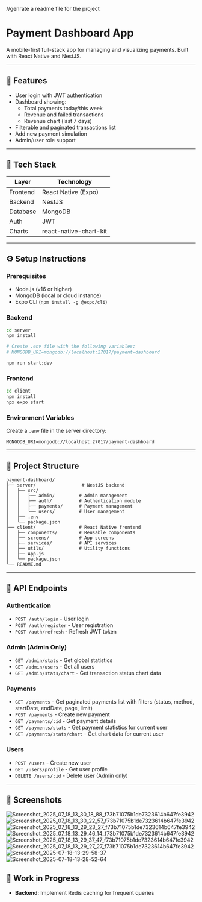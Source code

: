 //genrate a readme file for the project
# Payment Dashboard App

A mobile-first full-stack app for managing and visualizing payments. Built with React Native and NestJS.

---

## 🌟 Features

- User login with JWT authentication
- Dashboard showing:
  - Total payments today/this week
  - Revenue and failed transactions
  - Revenue chart (last 7 days)
- Filterable and paginated transactions list
- Add new payment simulation
- Admin/user role support

---

## 🧰 Tech Stack

| Layer      | Technology            |
|------------|------------------------|
| Frontend   | React Native (Expo)    |
| Backend    | NestJS                 |
| Database   | MongoDB                |
| Auth       | JWT                    |
| Charts     | react-native-chart-kit |

---

## ⚙️ Setup Instructions

### Prerequisites

- Node.js (v16 or higher)
- MongoDB (local or cloud instance)
- Expo CLI (`npm install -g @expo/cli`)

### Backend

```bash
cd server
npm install

# Create .env file with the following variables:
# MONGODB_URI=mongodb://localhost:27017/payment-dashboard

npm run start:dev
```

### Frontend

```bash
cd client
npm install
npx expo start
```

### Environment Variables

Create a `.env` file in the server directory:

```env
MONGODB_URI=mongodb://localhost:27017/payment-dashboard
```

---

## 📁 Project Structure

```
payment-dashboard/
├── server/                 # NestJS backend
│   ├── src/
│   │   ├── admin/         # Admin management
│   │   ├── auth/          # Authentication module
│   │   ├── payments/      # Payment management
│   │   └── users/         # User management
│   ├── .env
│   └── package.json
├── client/                # React Native frontend
│   ├── components/        # Reusable components
│   ├── screens/           # App screens
│   ├── services/          # API services
│   ├── utils/             # Utility functions
│   ├── App.js
│   └── package.json
└── README.md
```

---


## 🚀 API Endpoints

### Authentication
- `POST /auth/login` - User login
- `POST /auth/register` - User registration
- `POST /auth/refresh` - Refresh JWT token

### Admin (Admin Only)
- `GET /admin/stats` - Get global statistics
- `GET /admin/users` - Get all users
- `GET /admin/stats/chart` - Get transaction status chart data

### Payments
- `GET /payments` - Get paginated payments list with filters (status, method, startDate, endDate, page, limit)
- `POST /payments` - Create new payment
- `GET /payments/:id` - Get payment details
- `GET /payments/stats` - Get payment statistics for current user
- `GET /payments/stats/chart` - Get chart data for current user

### Users
- `POST /users` - Create new user
- `GET /users/profile` - Get user profile
- `DELETE /users/:id` - Delete user (Admin only)



---

## 📱 Screenshots

![Screenshot_2025_07_18_13_30_18_88_f73b71075b1de7323614b647fe3942](https://github.com/user-attachments/assets/e01a3f2f-34b9-4af0-a519-b857cb3c1de7)
![Screenshot_2025_07_18_13_30_22_57_f73b71075b1de7323614b647fe3942](https://github.com/user-attachments/assets/372ed8ee-3d22-48cb-9409-7adc26af6c2e)
![Screenshot_2025_07_18_13_29_23_27_f73b71075b1de7323614b647fe3942](https://github.com/user-attachments/assets/f0827189-a550-4abb-b5e4-a52039a7784a)
![Screenshot_2025_07_18_13_29_46_14_f73b71075b1de7323614b647fe3942](https://github.com/user-attachments/assets/3b72df34-2fe2-4224-8dfc-1d84ca0a5881)
![Screenshot_2025_07_18_13_29_37_47_f73b71075b1de7323614b647fe3942](https://github.com/user-attachments/assets/d50fc703-37ab-4c4e-bcde-54054b3f7972)
![Screenshot_2025_07_18_13_29_27_27_f73b71075b1de7323614b647fe3942](https://github.com/user-attachments/assets/1846b101-0d77-45a5-8886-c1210011f0fb)
![Screenshot_2025-07-18-13-29-58-37](https://github.com/user-attachments/assets/153587b7-bacb-46a3-aa8a-9b218baa6044)
![Screenshot_2025-07-18-13-28-52-64](https://github.com/user-attachments/assets/4c8facae-9b7f-4221-8b92-941e0534d2b3)

## 🎯 Work in Progress

- **Backend**: Implement Redis caching for frequent queries

